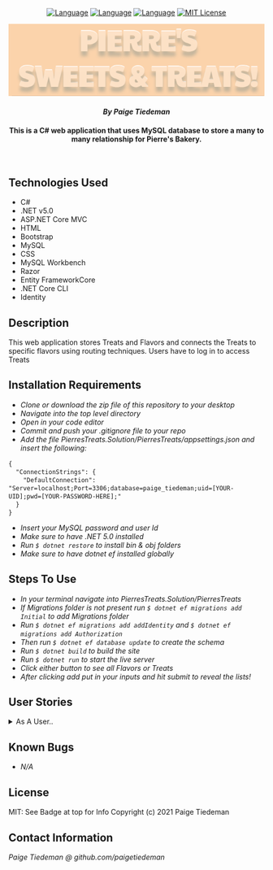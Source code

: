 <div align="center">

[![Language][language-shield]][language-url]
[![Language][languageH-shield]][languageH-url]
[![Language][languageC-shield]][languageC-url]
[![MIT License][license-shield]][license-url]

<img src="PierresTreats/wwwroot/img/title.png">

#### _By Paige Tiedeman_

#### This is a C# web application that uses MySQL database to store a many to many relationship for Pierre's Bakery.

<br>
 
</div>

## Technologies Used

* C#
* .NET v5.0
* ASP.NET Core MVC
* HTML 
* Bootstrap
* MySQL
* CSS
* MySQL Workbench
* Razor
* Entity FrameworkCore
* .NET Core CLI
* Identity 

## Description

This web application stores Treats and Flavors and connects the Treats to specific flavors using routing techniques. Users have to log in to access Treats

## Installation Requirements

* _Clone or download the zip file of this repository to your desktop_
* _Navigate into the top level directory_
* _Open in your code editor_
* _Commit and push your .gitignore file to your repo_
* _Add the file PierresTreats.Solution/PierresTreats/appsettings.json and insert the following:_
```
{
  "ConnectionStrings": {
    "DefaultConnection": "Server=localhost;Port=3306;database=paige_tiedeman;uid=[YOUR-UID];pwd=[YOUR-PASSWORD-HERE];"
  }
}
```
* _Insert your MySQL password and user Id_
* _Make sure to have .NET 5.0 installed_
* _Run `$ dotnet restore` to install bin & obj folders_
* _Make sure to have dotnet ef installed globally_


## Steps To Use
* _In your terminal navigate into PierresTreats.Solution/PierresTreats_
* _If Migrations folder is not present run `$ dotnet ef migrations add Initial` to add Migrations folder_
* _Run `$ dotnet ef migrations add addIdentity` and `$ dotnet ef migrations add Authorization`_
* _Then run `$ dotnet ef database update` to create the schema_
* _Run `$ dotnet build` to build the site_
* _Run `$ dotnet run` to start the live server_
* _Click either button to see all Flavors or Treats_
* _After clicking add  put in your inputs and hit submit to reveal the lists!_

## User Stories

<details>
<summary> As A User..</summary>

* I can register, log in and log out with my credentials created.
* I can view Flavors and treats they are linked to
* I can create, view, edit and delete flavors when not logged in.
* I can only view Treats if logged in.
* Logged in I can edit, create, delete and save Treats.

</details>

## Known Bugs

* _N/A_

## License

MIT: See Badge at top for Info
Copyright (c) 2021 Paige Tiedeman

## Contact Information

_Paige Tiedeman @ github.com/paigetiedeman_  

[license-shield]: https://img.shields.io/badge/License-MIT-blue
[license-url]: https://opensource.org/licenses/MIT
[language-shield]: https://img.shields.io/badge/Language-C%23-green
[language-url]: https://docs.microsoft.com/en-us/dotnet/csharp/
[LanguageH-shield]: https://img.shields.io/badge/Language-HTML-red
[LanguageH-url]: https://developer.mozilla.org/en-US/docs/Web/HTML
[LanguageC-shield]: https://img.shields.io/badge/Language-CSS-blueviolet
[LanguageC-url]: https://developer.mozilla.org/en-US/docs/Web/CSS
